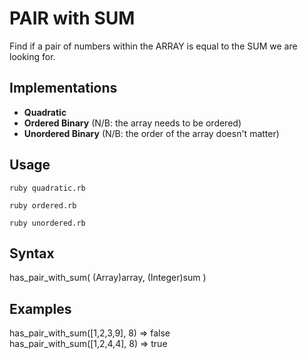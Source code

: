 # PAIR with SUM

Find if a pair of numbers within the ARRAY is equal to the SUM we are looking for.

## Implementations  
 + **Quadratic**
 + **Ordered Binary** (N/B: the array needs to be ordered)
 + **Unordered Binary** (N/B: the order of the array doesn't matter)

## Usage  
`ruby quadratic.rb`  
  
`ruby ordered.rb`  
    
`ruby unordered.rb`  

## Syntax
has_pair_with_sum( (Array)array, (Integer)sum )

## Examples  
has_pair_with_sum([1,2,3,9], 8) => false  
has_pair_with_sum([1,2,4,4], 8) => true